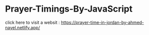 # Prayer-Timings-By-JavaScript

click here to visit a websit : https://prayer-time-in-jordan-by-ahmed-nayel.netlify.app/
